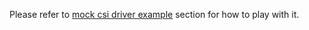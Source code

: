 Please refer to [mock csi driver example](https://github.com/kubernetes-csi/csi-test/tree/master/mock#mock-csi-driver-example) section for how to play with it.